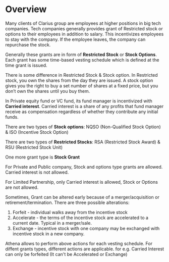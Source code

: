 # Overview

Many clients of Clarius group are employees at higher positions in big tech companies. Tech companies generally provides grant of Restricted stock or options to their employees in addition to salary. This incentivizes employees to stay with the company. If the employee leaves, the company can repurchase the stock.

Generally these grants are in form of **Restricted Stock** or **Stock Options**. Each grant has some time-based vesting schedule which is defined at the time grant is issued.

There is some difference in Restricted Stock &  Stock option. In Restricted stock, you own the shares from the day they are issued. A stock option gives you the right to buy a set number of shares at a fixed price, but you don’t own the shares until you buy them. 

In Private equity fund or VC fund, its fund manager is incentivized with **Carried interest**. Carried interest is a share of any profits that fund manager receive as compensation regardless of whether they contribute any initial funds.

There are two types of **Stock options**: NQSO (Non-Qualified Stock Option) & ISO (Incentive Stock Option)

There are two types of **Restricted Stocks**: RSA (Restricted Stock Award) & RSU (Restricted Stock Unit)

One more grant type is **Stock Grant**



For Private and Public company, Stock and options type grants are allowed. Carried interest is not allowed. 

For Limited Partnership, only Carried interest is allowed, Stock or Options are not allowed.

Sometimes, Grant can be altered early because of a merger/acquisition or retirement/termination. There are three possible alterations: 

1. Forfeit - individual walks away from the incentive stock
2. Accelerate - the terms of the incentive stock are accelerated to a current date.  Typical in a merger/sale.
3. Exchange - incentive stock with one company may be exchanged with incentive stock in a new company.  

Athena allows to perform above actions for each vesting schedule. For diffent grants types, different actions are applicable. for e.g. Carried Interest can only be forfeited (It can't be Accelerated or Exchange)

